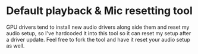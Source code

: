 # Default playback & Mic resetting tool

GPU drivers tend to install new audio drivers along side them and reset my audio setup, so I've hardcoded it into this tool so it can reset my setup after a driver update. Feel free to fork the tool and have it reset your audio setup as well.
